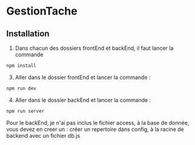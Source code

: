 # GestionTache
## Installation

1. Dans chacun des dossiers frontEnd et backEnd, il faut lancer la commande
```bash
npm install
```
3. Aller dans le dossier frontEnd et lancer la commande :
```bash
npm run dev
```
4. Aller dans le dossier backEnd et lancer la commande :
```bash
npm run server
```
Pour le backEnd, je n'ai pas inclus le fichier access, à la base de donnée, vous devez en creer un : 
créer un repertoire dans config, à la racine de backend avec un fichier db.js

